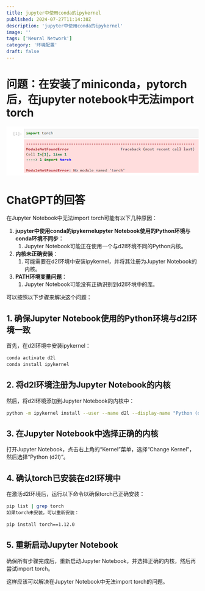```yaml
---
title: jupyter中使用conda的ipykernel
published: 2024-07-27T11:14:38Z
description: 'jupyter中使用conda的ipykernel'
image: ''
tags: ['Neural Network']
category: '环境配置'
draft: false
---
```


# 问题：在安装了miniconda，pytorch后，在jupyter notebook中无法import torch

![20240727111547](https://raw.githubusercontent.com/chrisnake11/picgo/main/blog20240727111547.png)

# ChatGPT的回答

在Jupyter Notebook中无法import torch可能有以下几种原因：

1. **jupyter中使用conda的ipykernelupyter Notebook使用的Python环境与conda环境不同步：**
   1. Jupyter Notebook可能正在使用一个与d2l环境不同的Python内核。
2. **内核未正确安装**：
   1. 可能需要在d2l环境中安装ipykernel，并将其注册为Jupyter Notebook的内核。
3. **PATH环境变量问题**：
   1. Jupyter Notebook可能没有正确识别到d2l环境中的库。

可以按照以下步骤来解决这个问题：

## 1. 确保Jupyter Notebook使用的Python环境与d2l环境一致
首先，在d2l环境中安装ipykernel：

```bash
conda activate d2l
conda install ipykernel
```
## 2. 将d2l环境注册为Jupyter Notebook的内核
然后，将d2l环境添加到Jupyter Notebook的内核中：

```bash
python -m ipykernel install --user --name d2l --display-name "Python (d2l)"
```
## 3. 在Jupyter Notebook中选择正确的内核
打开Jupyter Notebook，点击右上角的“Kernel”菜单，选择“Change Kernel”，然后选择“Python (d2l)”。

## 4. 确认torch已安装在d2l环境中
在激活d2l环境后，运行以下命令以确保torch已正确安装：

```bash
pip list | grep torch
如果torch未安装，可以重新安装：
```

```bash
pip install torch==1.12.0
```
## 5. 重新启动Jupyter Notebook
确保所有步骤完成后，重新启动Jupyter Notebook，并选择正确的内核，然后再尝试import torch。

这样应该可以解决在Jupyter Notebook中无法import torch的问题。
